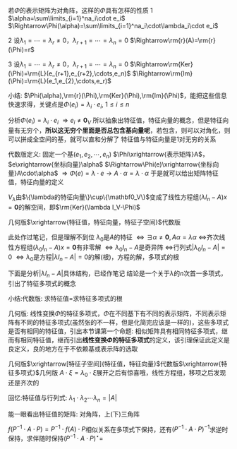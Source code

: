 若$\Phi$的表示矩阵为对角阵，这样的$\Phi$具有怎样的性质
1 $\alpha=\sum\limits_{i=1}^na_i\cdot e_i$
$\Rightarrow\Phi(\alpha)=\sum\limits_{i=1}^na_i\cdot\lambda_i\cdot e_i$

2 设$\lambda_1=\cdots=\lambda_r\neq0$，$\lambda_{r+1}=\cdots=\lambda_n=0$
$\Rightarrow\rm{r}(A)=\rm{r}(\Phi)=r$

3 设$\lambda_1=\cdots=\lambda_r\neq0$，$\lambda_{r+1}=\cdots=\lambda_n=0$
$\Rightarrow\rm{Ker}(\Phi)=\rm{L}(e_{r+1},e_{r+2},\cdots,e_n)$
$\Rightarrow\rm{Im}(\Phi)=\rm{L}(e_1,e_{2},\cdots,e_r)$

小结: $\Phi(\alpha),\rm{r}(\Phi),\rm{Ker}(\Phi),\rm{Im}(\Phi)$，能把这些信息快速求得，关键点是$\Phi(e_i)=\lambda_i\cdot e_i,\ 1\le i\le n$

分析$\Phi(e_i)=\lambda_i\cdot e_i$
$\Rightarrow e_i\neq\mathbf0_V$
所以抽象出特征值，特征向量的概念，但是特征向量有无穷个，**所以这无穷个里面是否总包含基向量呢**，若包含，则可以对角化，则可以拼成全空间的基，就可以直和分解了
特征值与特征向量是1对无穷的关系

代数版定义:
固定一个基$(e_1,e_2,\cdots,e_n)$
$\Phi\xrightarrow{表示矩阵}A$，$e\xrightarrow{坐标向量}\alpha$
$\Rightarrow\Phi(e)\xrightarrow{坐标向量}A\cdot\alpha$
$\Rightarrow\Phi(e)=\lambda\cdot e\longrightarrow A\cdot\alpha=\lambda\cdot\alpha$
于是就可以给出矩阵特征值，特征向量的定义

$V_\lambda$由$\{\lambda的特征向量\}\cup\{\mathbf0_V\}$变成了线性方程组$(\lambda I_n-A)x=\mathbf0$的解空间，即$\rm{Ker}(\lambda I_V-\Phi)$

几何版$\xrightarrow{特征值，特征向量，特征子空间}$代数版

此处作过笔记，但是理解不到位
$\lambda_0$是$A$的特征
$\iff\exists\alpha\neq\mathbf0,A\alpha=\lambda\alpha$
$\iff$齐次线性方程组$(\lambda_0 I_n-A)x=\mathbf0$有非零解
$\iff\lambda_0 I_n-A$是奇异阵
$\iff$行列式$|\lambda_0 I_n-A|=0$
$\iff\lambda_0$是方程$|\lambda I_n-A|=0$的解(根)，方程的解，多项式的根

下面是分析$|\lambda I_n-A|$具体结构，已经作笔记
结论是一个关于$\lambda$的$n$次首一多项式，引出了特征多项式的概念

小结:代数版: 求特征值$=$求特征多项式的根

几何版: 线性变换$\Phi$的特征多项式，$\Phi$在不同基下有不同的表示矩阵，不同表示矩阵有不同的特征多项式(虽然张的不一样，但是化简完应该是一样的)，这些多项式是否有相同的特征值，引出本节课第一个命题: 相似矩阵具有相同特征多项式，继而有相同特征值，继而引出**线性变换$\Phi$的特征多项式**的定义，该引理保证此定义是良定义，良的地方在于不依赖基或表示阵的选取

几何版$\xrightarrow[特征子空间]{特征值，特征向量}$代数版$\xrightarrow{特征多项式}$几何版
$A\cdot\xi=\lambda_0\cdot\xi$展开之后有惊喜哦，线性方程组，移项之后发现还是齐次的

回忆:特征值与行列式: $\lambda_1\cdot\lambda_2\cdots\lambda_n=|A|$

能一眼看出特征值的矩阵: 对角阵，上(下)三角阵

$f(P^{-1}\cdot A\cdot P)=P^{-1}\cdot f(A)\cdot P$相似关系在多项式下保持，还有$(P^{-1}\cdot A\cdot P)^{-1}$求逆时保持，求伴随时保持$(P^{-1}\cdot A\cdot P)^\star=$
